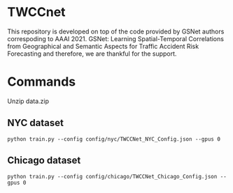 # TWCCnet

This repository is developed on top of the code provided by GSNet authors correspoding to AAAI 2021. GSNet: Learning Spatial-Temporal Correlations from Geographical and Semantic Aspects for Traffic Accident Risk Forecasting and therefore, we are thankful for the support.

# Commands

Unzip data.zip

## NYC dataset

```
python train.py --config config/nyc/TWCCNet_NYC_Config.json --gpus 0
```

## Chicago dataset

```
python train.py --config config/chicago/TWCCNet_Chicago_Config.json --gpus 0
```
